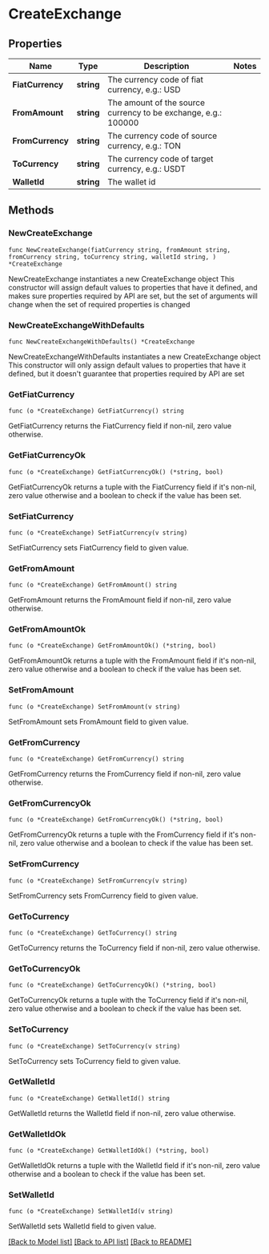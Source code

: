 # CreateExchange

## Properties

Name | Type | Description | Notes
------------ | ------------- | ------------- | -------------
**FiatCurrency** | **string** | The currency code of fiat currency, e.g.: USD | 
**FromAmount** | **string** | The amount of the source currency to be exchange, e.g.: 100000 | 
**FromCurrency** | **string** | The currency code of source currency, e.g.: TON | 
**ToCurrency** | **string** | The currency code of target currency, e.g.: USDT | 
**WalletId** | **string** | The wallet id | 

## Methods

### NewCreateExchange

`func NewCreateExchange(fiatCurrency string, fromAmount string, fromCurrency string, toCurrency string, walletId string, ) *CreateExchange`

NewCreateExchange instantiates a new CreateExchange object
This constructor will assign default values to properties that have it defined,
and makes sure properties required by API are set, but the set of arguments
will change when the set of required properties is changed

### NewCreateExchangeWithDefaults

`func NewCreateExchangeWithDefaults() *CreateExchange`

NewCreateExchangeWithDefaults instantiates a new CreateExchange object
This constructor will only assign default values to properties that have it defined,
but it doesn't guarantee that properties required by API are set

### GetFiatCurrency

`func (o *CreateExchange) GetFiatCurrency() string`

GetFiatCurrency returns the FiatCurrency field if non-nil, zero value otherwise.

### GetFiatCurrencyOk

`func (o *CreateExchange) GetFiatCurrencyOk() (*string, bool)`

GetFiatCurrencyOk returns a tuple with the FiatCurrency field if it's non-nil, zero value otherwise
and a boolean to check if the value has been set.

### SetFiatCurrency

`func (o *CreateExchange) SetFiatCurrency(v string)`

SetFiatCurrency sets FiatCurrency field to given value.


### GetFromAmount

`func (o *CreateExchange) GetFromAmount() string`

GetFromAmount returns the FromAmount field if non-nil, zero value otherwise.

### GetFromAmountOk

`func (o *CreateExchange) GetFromAmountOk() (*string, bool)`

GetFromAmountOk returns a tuple with the FromAmount field if it's non-nil, zero value otherwise
and a boolean to check if the value has been set.

### SetFromAmount

`func (o *CreateExchange) SetFromAmount(v string)`

SetFromAmount sets FromAmount field to given value.


### GetFromCurrency

`func (o *CreateExchange) GetFromCurrency() string`

GetFromCurrency returns the FromCurrency field if non-nil, zero value otherwise.

### GetFromCurrencyOk

`func (o *CreateExchange) GetFromCurrencyOk() (*string, bool)`

GetFromCurrencyOk returns a tuple with the FromCurrency field if it's non-nil, zero value otherwise
and a boolean to check if the value has been set.

### SetFromCurrency

`func (o *CreateExchange) SetFromCurrency(v string)`

SetFromCurrency sets FromCurrency field to given value.


### GetToCurrency

`func (o *CreateExchange) GetToCurrency() string`

GetToCurrency returns the ToCurrency field if non-nil, zero value otherwise.

### GetToCurrencyOk

`func (o *CreateExchange) GetToCurrencyOk() (*string, bool)`

GetToCurrencyOk returns a tuple with the ToCurrency field if it's non-nil, zero value otherwise
and a boolean to check if the value has been set.

### SetToCurrency

`func (o *CreateExchange) SetToCurrency(v string)`

SetToCurrency sets ToCurrency field to given value.


### GetWalletId

`func (o *CreateExchange) GetWalletId() string`

GetWalletId returns the WalletId field if non-nil, zero value otherwise.

### GetWalletIdOk

`func (o *CreateExchange) GetWalletIdOk() (*string, bool)`

GetWalletIdOk returns a tuple with the WalletId field if it's non-nil, zero value otherwise
and a boolean to check if the value has been set.

### SetWalletId

`func (o *CreateExchange) SetWalletId(v string)`

SetWalletId sets WalletId field to given value.



[[Back to Model list]](../README.md#documentation-for-models) [[Back to API list]](../README.md#documentation-for-api-endpoints) [[Back to README]](../README.md)


